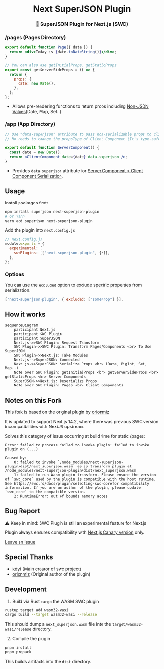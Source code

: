 <h1 align="middle"> Next SuperJSON Plugin</h1>
<h3 align="middle">🔌 SuperJSON Plugin for Next.js (SWC)</h3>

### /pages (Pages Directory)

```jsx
export default function Page({ date }) {
  return <div>Today is {date.toDateString()}</div>;
}

// You can also use getInitialProps, getStaticProps
export const getServerSideProps = () => {
  return {
    props: {
      date: new Date(),
    },
  };
};
```

- Allows pre-rendering functions to return props including [Non-JSON Values](https://github.com/blitz-js/superjson#parse)(Date, Map, Set..)

### /app (App Directory)

```jsx
// Use "data-superjson" attribute to pass non-serializable props to client components
// No needs to change the propsType of Client Component (It's type-safe!)

export default function ServerComponent() {
  const date = new Date();
  return <ClientComponent date={date} data-superjson />;
}
```

- Provides `data-superjson` attribute for [Server Component > Client Component Serialization](https://nextjs.org/docs/app/building-your-application/rendering/composition-patterns#passing-props-from-server-to-client-components-serialization).

## Usage

Install packages first:

```sh
npm install superjson next-superjson-plugin
# or Yarn
yarn add superjson next-superjson-plugin
```

Add the plugin into `next.config.js`

```js
// next.config.js
module.exports = {
  experimental: {
    swcPlugins: [["next-superjson-plugin", {}]],
  },
};
```

### Options

You can use the `excluded` option to exclude specific properties from serialization.

```js
['next-superjson-plugin', { excluded: ["someProp"] }],
```

## How it works

```mermaid
sequenceDiagram
    participant Next.js
    participant SWC Plugin
    participant SuperJSON
    Next.js->>SWC Plugin: Request Transform
    SWC Plugin->>SWC Plugin: Transform Pages/Components <br> To Use SuperJSON
    SWC Plugin->>Next.js: Take Modules
    Next.js-->SuperJSON: Connected
    Next.js->>SuperJSON: Serialize Props <br> (Date, BigInt, Set, Map..)
    Note over SWC Plugin: getInitialProps <br> getServerSideProps <br> getStaticProps <br> Server Components
    SuperJSON->>Next.js: Deserialize Props
    Note over SWC Plugin: Pages <br> Client Components

```

## Notes on this Fork

This fork is based on the original plugin by [orionmiz](https://github.com/orionmiz)

It is updated to support Next.js 14.2, where there was previous SWC version incompatibilities with NextJS upstream.

Solves this category of issue occurring at build time for static /pages:

```
Error: failed to process failed to invoke plugin: failed to invoke plugin on (...)

Caused by:
    0: failed to invoke `/node_modules/next-superjson-plugin/dist/next_superjson.wasm` as js transform plugin at /node_modules/next-superjson-plugin/dist/next_superjson.wasm
    1: failed to run Wasm plugin transform. Please ensure the version of `swc_core` used by the plugin is compatible with the host runtime. See https://swc.rs/docs/plugin/selecting-swc-corefor compatibility information. If you are an author of the plugin, please update `swc_core` to the compatible version.
    2: RuntimeError: out of bounds memory acces
```

## Bug Report

⚠️ Keep in mind: SWC Plugin is still an experimental feature for Next.js

Plugin always ensures compatibility with [Next.js Canary version](https://nextjs.org/docs/messages/opening-an-issue) only.

[Leave an Issue](https://github.com/with-power/next-superjson-plugin/issues)

## Special Thanks

- [kdy1](https://github.com/kdy1) (Main creator of swc project)
- [orionmiz](https://github.com/orionmiz) (Original author of the plugin)

## Development

1. Build via Rust `cargo` the WASM SWC plugin

```sh
rustup target add wasm32-wasi
cargo build --target wasm32-wasi --release
```

This should dump a `next_superjson.wasm` file into the `target/wasm32-wasi/release` directory.

2. Compile the plugin

```sh
pnpm install
pnpm prepack
```

This builds artifacts into the `dist` directory.
